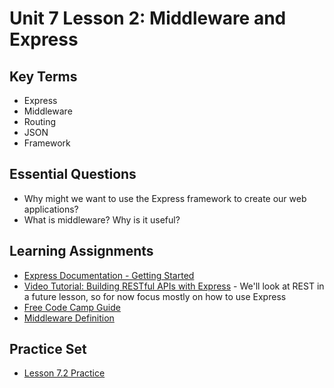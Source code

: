 # Unit 7 Lesson 2: Middleware and Express

## Key Terms
+ Express
+ Middleware
+ Routing
+ JSON
+ Framework

## Essential Questions

+ Why might we want to use the Express framework to create our web applications?
+ What is middleware? Why is it useful?

## Learning Assignments
+ [Express Documentation - Getting Started](https://expressjs.com/en/starter/installing.html)
+ [Video Tutorial: Building RESTful APIs with Express](https://www.youtube.com/watch?v=pKd0Rpw7O48) - We'll look at REST in a future lesson, so for now focus mostly on how to use Express
+ [Free Code Camp Guide](https://guide.freecodecamp.org/nodejs/express/)
+ [Middleware Definition](https://developer.mozilla.org/en-US/docs/Glossary/Middleware)

## Practice Set
+ [Lesson 7.2 Practice](./practice/exercises.md)
